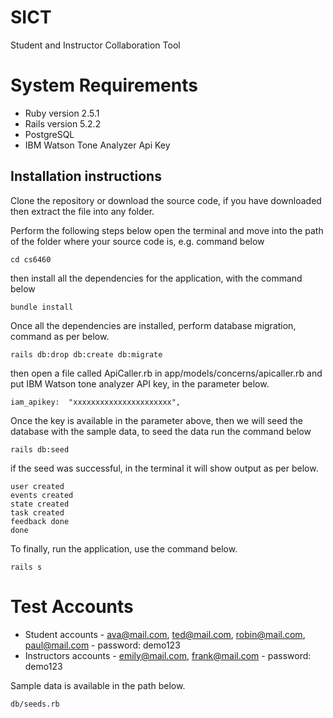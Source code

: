 # SICT

Student and Instructor Collaboration Tool

# System Requirements

- Ruby version 2.5.1
- Rails version 5.2.2
- PostgreSQL
- IBM Watson Tone Analyzer Api Key

## Installation instructions

Clone the repository or download the source code, if you have downloaded then extract the file into any folder.

Perform the following steps below
open the terminal and move into the path of the folder where your source code is, e.g. command below

    cd cs6460

then install all the dependencies for the application, with the command below

    bundle install

Once all the dependencies are installed, perform database migration, command as per below.

    rails db:drop db:create db:migrate

then open a file called ApiCaller.rb in app/models/concerns/apicaller.rb and put IBM Watson tone analyzer API key, in the parameter below.

    iam_apikey:  "xxxxxxxxxxxxxxxxxxxxxx",

Once the key is available in the parameter above, then we will seed the database with the sample data, to seed the data run the command below

    rails db:seed

if the seed was successful, in the terminal it will show output as per below.

    user created
    events created
    state created
    task created
    feedback done
    done

To finally, run the application, use the command below.

    rails s

# Test Accounts

- Student accounts - ava@mail.com, ted@mail.com, robin@mail.com, paul@mail.com - password: demo123
- Instructors accounts - emily@mail.com, frank@mail.com - password: demo123

Sample data is available in the path below.

    db/seeds.rb
